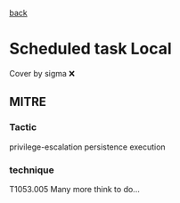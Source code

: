 [back](../index.md)
# Scheduled task Local
Cover by sigma :x: 
## MITRE
### Tactic
privilege-escalation
persistence
execution
### technique
T1053.005
Many more think to do...